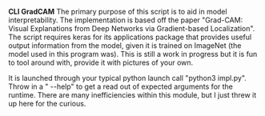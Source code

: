 __CLI GradCAM__
The primary purpose of this script is to aid in model interpretability. The implementation is based off the paper "Grad-CAM: Visual Explanations from Deep Networks via Gradient-based Localization". The script requires keras for its applications package that provides useful output information from the model, given it is trained on ImageNet (the model used in this program was). 
This is still a work in progress but it is fun to tool around with, provide it with pictures of your own. 

It is launched through your typical python launch call "python3 impl.py". Throw in a " --help" to get a read out of expected arguments for the runtime.  There are many inefficiencies within this module, but I just threw it up here for the curious.

